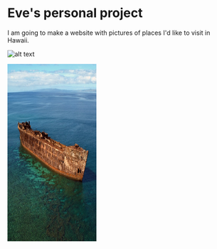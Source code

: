 # Eve's personal project

I am going to make a website with pictures of places I'd like to visit in Hawaii.


![alt text](https://github.com/Eve1994/personal_project/pictures/lanai_shipwreck.jpg.jpg?raw=true)

<img src="pictures/lanai_shipwreck.jpg" alt="Lanai Shipwreck" class="inline" width="200" height="400"/>
